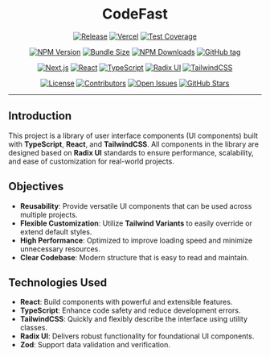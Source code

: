 <h1 align="center">CodeFast</h1>

<!-- Build & Deploy -->
<p align="center">
  <a href="https://github.com/codefastlabs/codefast/actions/workflows/release.yml"><img src="https://github.com/codefastlabs/codefast/actions/workflows/release.yml/badge.svg?branch=main" alt="Release"></a>
  <a href="https://github.com/codefastlabs/codefast/actions/workflows/vercel-deploy.yml"><img src="https://github.com/codefastlabs/codefast/actions/workflows/deploy.yml/badge.svg" alt="Vercel"></a>
  <a href="https://codecov.io/gh/codefastlabs/codefast"><img src="https://img.shields.io/codecov/c/github/codefastlabs/codefast" alt="Test Coverage"></a>
</p>

<!-- Package -->
<p align="center">
  <a href="https://www.npmjs.com/package/@codefast/ui"><img src="https://img.shields.io/npm/v/@codefast/ui" alt="NPM Version"></a>
  <a href="https://bundlephobia.com/package/@codefast/ui"><img src="https://img.shields.io/bundlephobia/minzip/@codefast/ui" alt="Bundle Size"></a>
  <a href="https://www.npmjs.com/package/@codefast/ui"><img src="https://img.shields.io/npm/dm/@codefast/ui" alt="NPM Downloads"></a>
  <a href="https://github.com/codefastlabs/codefast/tags"><img src="https://img.shields.io/github/v/tag/codefastlabs/codefast" alt="GitHub tag"></a>
</p>

<!-- Tech Stack -->
<p align="center">
  <a href="https://nextjs.org"><img src="https://img.shields.io/badge/Next.js-15.2.4-black?logo=next.js&logoColor=white" alt="Next.js"></a>
  <a href="https://react.dev"><img src="https://img.shields.io/badge/React-19-blue" alt="React"></a>
  <a href="https://www.typescriptlang.org"><img src="https://img.shields.io/badge/TypeScript-5.8.2-blue" alt="TypeScript"></a>
  <a href="https://www.radix-ui.com/primitives"><img src="https://img.shields.io/badge/Radix_UI-1.1.6-blue" alt="Radix UI"></a>
  <a href="https://tailwindcss.com"><img src="https://img.shields.io/badge/Tailwind_CSS-4.0.16-38B2AC?logo=tailwind-css&logoColor=white" alt="TailwindCSS"></a>
</p>

<!-- Community -->
<p align="center">
  <a href="https://github.com/codefastlabs/codefast/blob/main/LICENSE"><img src="https://img.shields.io/github/license/codefastlabs/codefast" alt="License"></a>
  <a href="https://github.com/codefastlabs/codefast/graphs/contributors"><img src="https://img.shields.io/github/contributors/codefastlabs/codefast" alt="Contributors"></a>
  <a href="https://github.com/codefastlabs/codefast/issues"><img src="https://img.shields.io/github/issues-raw/codefastlabs/codefast" alt="Open Issues"></a>
  <a href="https://github.com/codefastlabs/codefast/stargazers"><img src="https://img.shields.io/github/stars/codefastlabs/codefast" alt="GitHub Stars"></a>
</p>

---

## Introduction

This project is a library of user interface components (UI components) built with **TypeScript**,
**React**, and **TailwindCSS**.
All components in the library are designed based on **Radix UI** standards to ensure performance,
scalability, and ease of customization for real-world projects.

## Objectives

- **Reusability**: Provide versatile UI components that can be used across multiple projects.
- **Flexible Customization**: Utilize **Tailwind Variants** to easily override or extend default styles.
- **High Performance**: Optimized to improve loading speed and minimize unnecessary resources.
- **Clear Codebase**: Modern structure that is easy to read and maintain.

## Technologies Used

- **React**: Build components with powerful and extensible features.
- **TypeScript**: Enhance code safety and reduce development errors.
- **TailwindCSS**: Quickly and flexibly describe the interface using utility classes.
- **Radix UI**: Delivers robust functionality for foundational UI components.
- **Zod**: Support data validation and verification.
